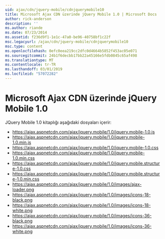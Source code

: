 ```yaml
---
uid: ajax/cdn/jquery-mobile/cdnjquerymobile10
title: Microsoft Ajax CDN üzerinde jQuery Mobile 1.0 | Microsoft Docs
author: rick-anderson
description: ''
ms.author: riande
ms.date: 07/23/2014
ms.assetid: f236d9f1-1e1c-47a0-be96-40758bf1c22f
msc.legacyurl: /ajax/cdn/jquery-mobile/cdnjquerymobile10
msc.type: content
ms.openlocfilehash: 0efc0eea219cc2dfc0d4664b5852f453ac05e071
ms.sourcegitcommit: 24b1f6decbb17bb22a45166e5fdb0845c65af498
ms.translationtype: MT
ms.contentlocale: tr-TR
ms.lasthandoff: 03/01/2019
ms.locfileid: "57072282"
---
```

<a name="jquery-mobile-10-on-the-microsoft-ajax-cdn"></a>Microsoft Ajax CDN üzerinde jQuery Mobile 1.0
====================
JQuery Mobile 1.0 kitaplığı aşağıdaki dosyaları içerir:

- https://ajax.aspnetcdn.com/ajax/jquery.mobile/1.0/jquery.mobile-1.0.js
- https://ajax.aspnetcdn.com/ajax/jquery.mobile/1.0/jquery.mobile-1.0.min.js
- https://ajax.aspnetcdn.com/ajax/jquery.mobile/1.0/jquery.mobile-1.0.css
- https://ajax.aspnetcdn.com/ajax/jquery.mobile/1.0/jquery.mobile-1.0.min.css
- https://ajax.aspnetcdn.com/ajax/jquery.mobile/1.0/jquery.mobile.structure-1.0.css
- https://ajax.aspnetcdn.com/ajax/jquery.mobile/1.0/jquery.mobile.structure-1.0.min.css
- https://ajax.aspnetcdn.com/ajax/jquery.mobile/1.0/images/ajax-loader.png
- https://ajax.aspnetcdn.com/ajax/jquery.mobile/1.0/images/icons-18-black.png
- https://ajax.aspnetcdn.com/ajax/jquery.mobile/1.0/images/icons-18-white.png
- https://ajax.aspnetcdn.com/ajax/jquery.mobile/1.0/images/icons-36-black.png
- https://ajax.aspnetcdn.com/ajax/jquery.mobile/1.0/images/icons-36-white.png
